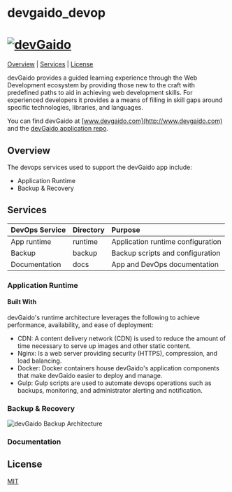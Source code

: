 # devgaido_devop
# [![devGaido][devgaido-image]][devgaido-url]

[Overview](#overview) | [Services](#services) | [License](#license)

devGaido provides a guided learning experience through the Web Development 
ecosystem by providing those new to the craft with predefined paths to aid in
achieving web development skills. For experienced developers it provides a 
a means of filling in skill gaps around specific technologies, libraries, and
languages.

You can find devGaido at [www.devgaido.com](http://www.devgaido.com) and the  [devGaido application repo](https://github.com/Chingu-cohorts/devgaido).

## Overview

The devops services used to support the devGaido app include:

- Application Runtime
- Backup & Recovery

## Services

| DevOps Service  | Directory | Purpose                           |
|:----------------|:----------|:----------------------------------|
| App runtime     | runtime   | Application runtime configuration |
| Backup          | backup    | Backup scripts and configuration  |
| Documentation   | docs      | App and DevOps documentation      |

### Application Runtime

#### Built With

devGaido's runtime architecture leverages the following to achieve performance,
availability, and ease of deployment:

- CDN: A content delivery network (CDN) is used to reduce the amount of time 
necessary to serve up images and other static content.
- Nginx: Is a web server providing security (HTTPS), compression,
and load balancing.
- Docker: Docker containers house devGaido's application components that make
devGaido easier to deploy and manage.
- Gulp: Gulp scripts are used to automate devops operations such as backups, monitoring, and administrator alerting and notification.

### Backup & Recovery 

![devGaido Backup Architecture](https://github.com/Chingu-cohorts/devgaido_devops/blob/refactor/repo/docs/devGaido%20Backup%20Process.png?raw=true)

### Documentation

## License

[MIT](https://tldrlegal.com/license/mit-license)

[devgaido-image]: https://cdn.rawgit.com/Chingu-cohorts/devgaido/development/src/client/assets/img/devGaidoLogo.svg
[devgaido-url]: https://github.com/Chingu-cohorts/devgaido

